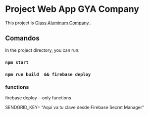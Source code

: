# Project Web App GYA Company

This project is [Glass Aluminum Company ](https://gyacompany.com/).

## Comandos

In the project directory, you can run:

### `npm start`

### `npm run build  && firebase deploy  `

### functions

 firebase deploy --only functions   

SENDGRID_KEY= "Aquí va tu clave desde Firebase Secret Manager"

